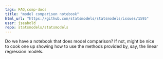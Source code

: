 ```yaml
---
tags: FAQ,comp-docs
title: "model comparison notebook"
html_url: "https://github.com/statsmodels/statsmodels/issues/1595"
user: jseabold
repo: statsmodels/statsmodels
---
```


Do we have a notebook that does model comparison? If not, might be nice to cook one up showing how to use the methods provided by, say, the linear regression models.
